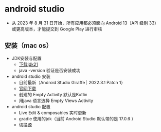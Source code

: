 # android studio
  - 从 2023 年 8 月 31 日开始，所有应用都必须面向 Android 13（API 级别 33）或更高版本，才能提交到 Google Play 进行审核
## 安装（mac os）
* JDK安装与配置
  - [下载jdk21](https://www.oracle.com/java/technologies/downloads/#jdk21-mac)
  - java -version 验证是否安装成功
* android studio 安装
  - 目前最新（Android Studio Giraffe | 2022.3.1 Patch 1）
  - [官网下载](https://developer.android.google.cn/studio)
  - 创建的 Empty Activity 默认是Kotlin
  - 用java 语言选择 Empty Views Activity
* android studio 配置
  - Live Edit & composables 实时更新
  - gradle 使用的jdk（当前 Android Studio 默认带的是 17.0.6 ）
  - [切换源](https://blog.csdn.net/NakajimaFN/article/details/126434254)